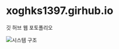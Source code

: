 # xoghks1397.girhub.io
깃 허브 웹 포토폴리오


![시스템 구조](https://user-images.githubusercontent.com/62299120/108684085-c001ec00-7535-11eb-82e0-241098886a23.PNG)
